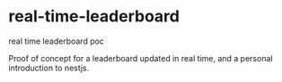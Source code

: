 # real-time-leaderboard
real time leaderboard poc

Proof of concept for a leaderboard updated in real time, and a personal introduction to nestjs.
